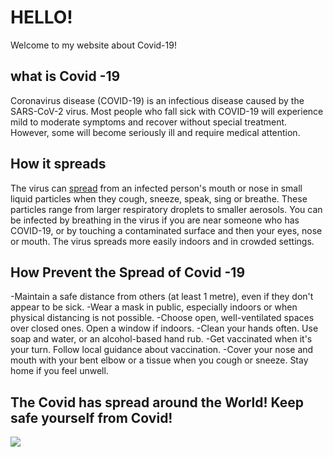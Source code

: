 # HELLO! 
Welcome to my website about Covid-19!

## what is Covid -19

Coronavirus disease (COVID-19) is an infectious disease caused by the SARS-CoV-2 virus.
Most people who fall sick with COVID-19 will experience mild to moderate symptoms and recover without special treatment. However, some will become seriously ill and require medical attention.

## How it spreads

The virus can [spread](https://www.who.int/news-room/questions-and-answers/item/coronavirus-disease-covid-19-how-is-it-transmitted) from an infected person's mouth or nose in small liquid particles when they cough, sneeze, speak, sing or breathe. These particles range from larger respiratory droplets to smaller aerosols.
<More>
You can be infected by breathing in the virus if you are near someone who has COVID-19, or by touching a contaminated surface and then your eyes, nose or mouth. The virus spreads more easily indoors and in crowded settings.
</More>

## How Prevent the Spread of Covid -19 
-Maintain a safe distance from others (at least 1 metre), even if they don't appear to be sick.
-Wear a mask in public, especially indoors or when physical distancing is not possible.
-Choose open, well-ventilated spaces over closed ones. Open a window if indoors.
-Clean your hands often. Use soap and water, or an alcohol-based hand rub.
-Get vaccinated when it's your turn. Follow local guidance about vaccination.
-Cover your nose and mouth with your bent elbow or a tissue when you cough or sneeze.
Stay home if you feel unwell.

## The Covid has spread around the World! Keep safe yourself from Covid!

![](meme2.png)













